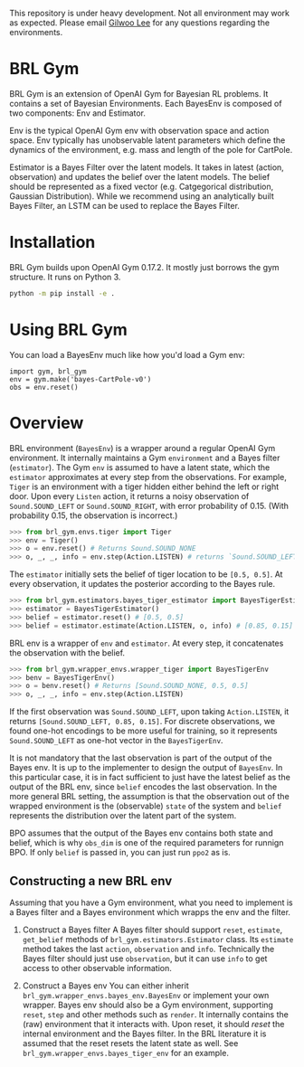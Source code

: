 This repository is under heavy development. Not all environment may work as expected. Please email [Gilwoo Lee](mailto:gilwoo301@gmail.com) for any questions regarding the environments.

# BRL Gym

BRL Gym is an extension of OpenAI Gym for Bayesian RL problems. It contains a set of Bayesian Environments. Each BayesEnv is composed of two components: Env and Estimator. 

Env is the typical OpenAI Gym env with observation space and action space. Env typically has unobservable latent parameters which define the dynamics of the environment, e.g. mass and length of the pole for CartPole. 

Estimator is a Bayes Filter over the latent models. It takes in latest (action, observation) and updates the belief over the latent models. The belief should be represented as a fixed vector (e.g. Catgegorical distribution, Gaussian Distribution). While we recommend using an analytically built Bayes Filter, an LSTM can be used to replace the Bayes Filter.

# Installation
BRL Gym builds upon OpenAI Gym 0.17.2. It mostly just borrows the gym structure. It runs on Python 3.

```bash
python -m pip install -e .
```

# Using BRL Gym
You can load a BayesEnv much like how you'd load a Gym env:
```
import gym, brl_gym
env = gym.make('bayes-CartPole-v0')
obs = env.reset()
```

# Overview

BRL environment (`BayesEnv`) is a wrapper around a regular OpenAI Gym environment. It internally maintains a Gym `environment` and a Bayes filter (`estimator`). The Gym `env` is assumed to have a latent state, which the `estimator` approximates at every step from the observations. For example, `Tiger` is an environment with a tiger hidden either behind the left or right door. Upon every `Listen` action, it returns a noisy observation of `Sound.SOUND_LEFT` or `Sound.SOUND_RIGHT`, with error probability of 0.15. (With probability 0.15, the observation is incorrect.)

```python
>>> from brl_gym.envs.tiger import Tiger
>>> env = Tiger()
>>> o = env.reset() # Returns Sound.SOUND_NONE
>>> o, _, _, info = env.step(Action.LISTEN) # returns `Sound.SOUND_LEFT` with p=0.85 if Tiger is behind the left door.
```

The `estimator` initially sets the belief of tiger location to be `[0.5, 0.5]`. At every observation, it updates the posterior according to the Bayes rule.

```python
>>> from brl_gym.estimators.bayes_tiger_estimator import BayesTigerEstimator
>>> estimator = BayesTigerEstimator()
>>> belief = estimator.reset() # [0.5, 0.5]
>>> belief = estimator.estimate(Action.LISTEN, o, info) # [0.85, 0.15] if o = Sound.SOUND_LEFT
```

BRL env is a wrapper of `env` and `estimator`. At every step, it concatenates the observation with the belief.

```python
>>> from brl_gym.wrapper_envs.wrapper_tiger import BayesTigerEnv
>>> benv = BayesTigerEnv()
>>> o = benv.reset() # Returns [Sound.SOUND_NONE, 0.5, 0.5]
>>> o, _, _, info = env.step(Action.LISTEN)
```

If the first observation was `Sound.SOUND_LEFT`, upon taking `Action.LISTEN`, it returns `[Sound.SOUND_LEFT, 0.85, 0.15]`. For discrete observations, we found one-hot encodings to be more useful for training, so it represents `Sound.SOUND_LEFT` as one-hot vector in the `BayesTigerEnv`.

It is not mandatory that the last observation is part of the output of the Bayes env. It is up to the implementer to design the output of `BayesEnv`. In this particular case, it is in fact sufficient to just have the latest belief as the output of the BRL env, since `belief` encodes the last observation. In the more general BRL setting, the assumption is that the observation out of the wrapped environment is the (observable) `state` of the system and `belief` represents the distribution over the latent part of the system.

BPO assumes that the output of the Bayes env contains both state and belief, which is why `obs_dim` is one of the required parameters for runnign BPO. If only `belief` is passed in, you can just run `ppo2` as is.

## Constructing a new BRL env

Assuming that you have a Gym environment, what you need to implement is a Bayes filter and a Bayes environment which wrapps the env and the filter.

1. Construct a Bayes filter
   A Bayes filter should support `reset`, `estimate`, `get_belief` methods of `brl_gym.estimators.Estimator` class. Its `estimate` method takes the last `action`, `observation` and `info`. Technically the Bayes filter should just use `observation`, but it can use `info` to get access to other observable information.

2. Construct a Bayes env
   You can either inherit `brl_gym.wrapper_envs.bayes_env.BayesEnv` or implement your own wrapper. Bayes env should also be a Gym environment, supporting `reset`, `step` and other methods such as `render`. It internally contains the (raw) environment that it interacts with. Upon reset, it should *reset* the internal environment and the Bayes filter. In the BRL literature it is assumed that the reset resets the latent state as well. See `brl_gym.wrapper_envs.bayes_tiger_env` for an example.

